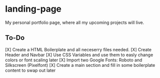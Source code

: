 # landing-page

My personal portfolio page, where all my upcoming projects will live.

## To-Do

[X] Create a HTML Boilerplate and all neceserry files needed.
[X] Create Header and Navbar
[X] Use CSS Variables and use them to easly change colors or font scaling later
[X] Import two Google Fonts: Roboto and Silkscreen (Pixelfont)
[X] Create a main section and fill in some boilerplate content to swap out later
